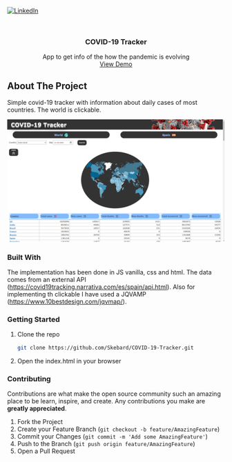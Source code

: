 
[![LinkedIn][linkedin-shield]][linkedin-url]



<!-- PROJECT LOGO -->
<br />
<p align="center">


  <h3 align="center">COVID-19 Tracker</h3>

  <p align="center">
    App to get info of the how the pandemic is evolving
    <br />
    <a href="https://tonijorda.com/myProjects/usingAPIs/COVID-19Tracker/">View Demo</a>

  </p>
</p>






<!-- ABOUT THE PROJECT -->
## About The Project
Simple covid-19 tracker with information about daily cases of most countries. The world is clickable.

![Screenshot](images/Documentation/fullpage.png)



### Built With

The implementation has been done in JS vanilla, css and html. The data comes from an external API (https://covid19tracking.narrativa.com/es/spain/api.html). Also for implementing th clickable I have used a JQVAMP (https://www.10bestdesign.com/jqvmap/).



<!-- GETTING STARTED -->
###  Getting Started


1. Clone the repo
   ```sh
   git clone https://github.com/Skebard/COVID-19-Tracker.git
   ```
2. Open the index.html in your browser


<!-- CONTRIBUTING -->
### Contributing

Contributions are what make the open source community such an amazing place to be learn, inspire, and create. Any contributions you make are **greatly appreciated**.

1. Fork the Project
2. Create your Feature Branch (`git checkout -b feature/AmazingFeature`)
3. Commit your Changes (`git commit -m 'Add some AmazingFeature'`)
4. Push to the Branch (`git push origin feature/AmazingFeature`)
5. Open a Pull Request










[linkedin-shield]: https://img.shields.io/badge/-LinkedIn-black.svg?style=for-the-badge&logo=linkedin&colorB=555
[linkedin-url]: http://www.linkedin.com/in/tjorda
